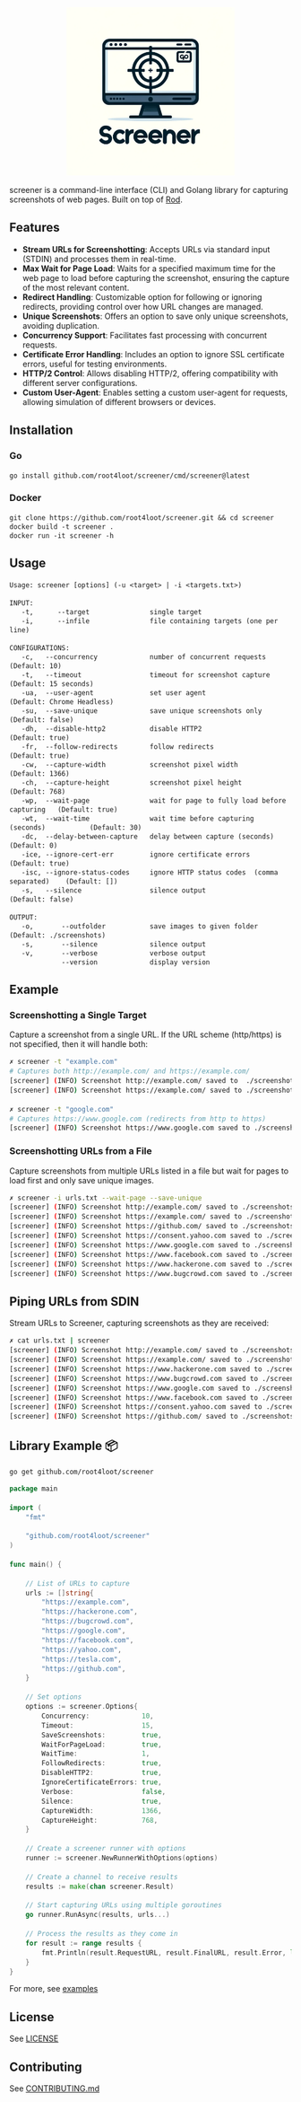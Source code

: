 <p align="center">
<img src="./assets/logo.png" alt="screener logo" width="300"/>
</p>

screener is a command-line interface (CLI) and Golang library for capturing screenshots of web pages. Built on top of [Rod](https://github.com/go-rod/rod).

## Features

- **Stream URLs for Screenshotting**: Accepts URLs via standard input (STDIN) and processes them in real-time.
- **Max Wait for Page Load**: Waits for a specified maximum time for the web page to load before capturing the screenshot, ensuring the capture of the most relevant content.
- **Redirect Handling**: Customizable option for following or ignoring redirects, providing control over how URL changes are managed.
- **Unique Screenshots**: Offers an option to save only unique screenshots, avoiding duplication.
- **Concurrency Support**: Facilitates fast processing with concurrent requests.
- **Certificate Error Handling**: Includes an option to ignore SSL certificate errors, useful for testing environments.
- **HTTP/2 Control**: Allows disabling HTTP/2, offering compatibility with different server configurations.
- **Custom User-Agent**: Enables setting a custom user-agent for requests, allowing simulation of different browsers or devices.

## Installation

### Go
```
go install github.com/root4loot/screener/cmd/screener@latest
```

### Docker

```
git clone https://github.com/root4loot/screener.git && cd screener
docker build -t screener .
docker run -it screener -h
```

## Usage

```
Usage: screener [options] (-u <target> | -i <targets.txt>)

INPUT:
   -t,      --target               single target
   -i,      --infile               file containing targets (one per line)

CONFIGURATIONS:
   -c,   --concurrency             number of concurrent requests                  (Default: 10)
   -t,   --timeout                 timeout for screenshot capture                 (Default: 15 seconds)
   -ua,  --user-agent              set user agent                                 (Default: Chrome Headless)
   -su,  --save-unique             save unique screenshots only                   (Default: false)
   -dh,  --disable-http2           disable HTTP2                                  (Default: true)
   -fr,  --follow-redirects        follow redirects                               (Default: true)
   -cw,  --capture-width           screenshot pixel width                         (Default: 1366)
   -ch,  --capture-height          screenshot pixel height                        (Default: 768)
   -wp,  --wait-page               wait for page to fully load before capturing   (Default: true)
   -wt,  --wait-time               wait time before capturing (seconds)           (Default: 30)
   -dc,  --delay-between-capture   delay between capture (seconds)                (Default: 0)
   -ice, --ignore-cert-err         ignore certificate errors                      (Default: true)
   -isc, --ignore-status-codes     ignore HTTP status codes  (comma separated)    (Default: [])
   -s,   --silence                 silence output                                 (Default: false)

OUTPUT:
   -o,       --outfolder           save images to given folder     (Default: ./screenshots)
   -s,       --silence             silence output
   -v,       --verbose             verbose output
             --version             display version
```

## Example

### Screenshotting a Single Target
Capture a screenshot from a single URL. If the URL scheme (http/https) is not specified, then it will handle both:

```sh
✗ screener -t "example.com"
# Captures both http://example.com/ and https://example.com/
[screener] (INFO) Screenshot http://example.com/ saved to  ./screenshots                         
[screener] (INFO) Screenshot https://example.com/ saved to ./screenshots

✗ screener -t "google.com"
# Captures https://www.google.com (redirects from http to https)
[screener] (INFO) Screenshot https://www.google.com saved to ./screenshots 
```

### Screenshotting URLs from a File
Capture screenshots from multiple URLs listed in a file but wait for pages to load first and only save unique images.

```sh
✗ screener -i urls.txt --wait-page --save-unique 
[screener] (INFO) Screenshot http://example.com/ saved to ./screenshots                         
[screener] (INFO) Screenshot https://example.com/ saved to ./screenshots                         
[screener] (INFO) Screenshot https://github.com/ saved to ./screenshots                         
[screener] (INFO) Screenshot https://consent.yahoo.com saved to ./screenshots                   
[screener] (INFO) Screenshot https://www.google.com saved to ./screenshots                      
[screener] (INFO) Screenshot https://www.facebook.com saved to ./screenshots                    
[screener] (INFO) Screenshot https://www.hackerone.com saved to ./screenshots                   
[screener] (INFO) Screenshot https://www.bugcrowd.com saved to ./screenshots 
```

## Piping URLs from SDIN
Stream URLs to Screener, capturing screenshots as they are received:

```sh
✗ cat urls.txt | screener                        
[screener] (INFO) Screenshot http://example.com/ saved to ./screenshots
[screener] (INFO) Screenshot https://example.com/ saved to ./screenshots
[screener] (INFO) Screenshot https://www.hackerone.com saved to ./screenshots
[screener] (INFO) Screenshot https://www.bugcrowd.com saved to ./screenshots
[screener] (INFO) Screenshot https://www.google.com saved to ./screenshots
[screener] (INFO) Screenshot https://www.facebook.com saved to ./screenshots
[screener] (INFO) Screenshot https://consent.yahoo.com saved to ./screenshots
[screener] (INFO) Screenshot https://github.com/ saved to ./screenshots
```


## Library Example 📦

```
go get github.com/root4loot/screener
```

```go
package main

import (
	"fmt"

	"github.com/root4loot/screener"
)

func main() {

	// List of URLs to capture
	urls := []string{
		"https://example.com",
		"https://hackerone.com",
		"https://bugcrowd.com",
		"https://google.com",
		"https://facebook.com",
		"https://yahoo.com",
		"https://tesla.com",
		"https://github.com",
	}

	// Set options
	options := screener.Options{
		Concurrency:             10,
		Timeout:                 15,
		SaveScreenshots:         true,
		WaitForPageLoad:         true,
		WaitTime:                1,
		FollowRedirects:         true,
		DisableHTTP2:            true,
		IgnoreCertificateErrors: true,
		Verbose:                 false,
		Silence:                 true,
		CaptureWidth:            1366,
		CaptureHeight:           768,
	}

	// Create a screener runner with options
	runner := screener.NewRunnerWithOptions(options)

	// Create a channel to receive results
	results := make(chan screener.Result)

	// Start capturing URLs using multiple goroutines
	go runner.RunAsync(results, urls...)

	// Process the results as they come in
	for result := range results {
		fmt.Println(result.RequestURL, result.FinalURL, result.Error, len(result.Image))
	}
}
```

For more, see [examples](https://github.com/root4loot/screener/tree/master/examples)

## License

See [LICENSE](LICENSE)

## Contributing

See [CONTRIBUTING.md](CONTRIBUTING.md)